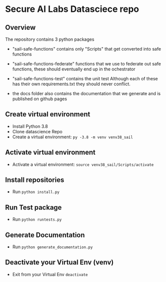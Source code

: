 # Secure AI Labs Datasciece repo

## Overview
The repository contains 3 python packages 
- "sail-safe-functions" contains only "Scripts" that get converted into safe functions
- "sail-safe-functions-federate" functions that we use to federate out safe functions, these should eventually end up in the ochestrator
- "sail-safe-functions-test" contains the unit test 
Although each of these has their own requirements.txt they should never conflict.

- the docs folder also contains the documentation that we generate and is published on github pages

## Create virtual environment
- Install Python 3.8
- Clone datascience Repo
- Create a virtual environment: `py -3.8 -m venv venv38_sail`

## Activate virtual environment
- Activate a virtual environment: `source venv38_sail/Scripts/activate`

## Install repositories
- Run `python install.py`

## Run Test package
- Run `python runtests.py`

## Generate Documentation
- Run `python generate_documentation.py`

## Deactivate your Virtual Env (venv)
- Exit from your Virtual Env `deactivate`